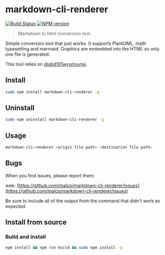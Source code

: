 # markdown-cli-renderer

[![Build Status](https://img.shields.io/travis/malcp/markdown-cli-renderer/master.svg?style=flat)](https://travis-ci.org/malcp/markdown-cli-renderer)
[![NPM version](https://img.shields.io/npm/v/markdown-cli-renderer.svg?style=flat)](https://www.npmjs.org/package/markdown-cli-renderer)

> Markdown to html conversion tool.

Simple conversion tool that just works. It supports PlantUML, math typesetting and mermaid. Graphics are embedded into the HTML so only one file is generated.

This tool relies on [@shd101wyy/mume](https://github.com/shd101wyy/mume).

## Install

```bash
sudo npm install markdown-cli-renderer -g
```

## Uninstall

```bash
sudo npm uninstall markdown-cli-renderer -g
```

## Usage

```bash
markdown-cli-renderer <origin file path> <destination file path>
```

## Bugs

When you find issues, please report them:

web: [https://github.com/malcp/markdown-cli-renderer/issues](https://github.com/malcp/markdown-cli-renderer/issues)

Be sure to include all of the output from the command that didn't work as expected.

## Install from source

### Build and install

```bash
npm install && npm run build && sudo npm install -g
```
